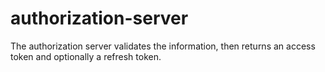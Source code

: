 # authorization-server

The authorization server validates the information, then returns an access token and optionally a refresh token.
